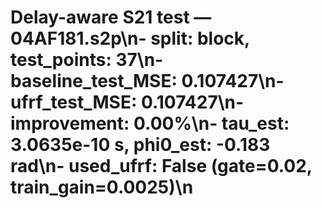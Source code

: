 # Delay-aware S21 test — 04AF181.s2p\n- split: block, test_points: 37\n- baseline_test_MSE: 0.107427\n- ufrf_test_MSE: 0.107427\n- improvement: 0.00%\n- tau_est: 3.0635e-10 s, phi0_est: -0.183 rad\n- used_ufrf: False (gate=0.02, train_gain=0.0025)\n